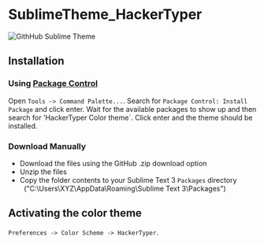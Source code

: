 SublimeTheme_HackerTyper
=========================

![GithHub Sublime Theme](https://raw.github.com/pakhandi/SublimeScheme_HackerTyper/master/screenshot.PNG)

## Installation

### Using [Package Control](https://sublime.wbond.net)

Open `Tools -> Command Palette...`. Search for `Package Control: Install Package` and click enter. Wait for
the available packages to show up and then search for 'HackerTyper Color theme`. Click enter and the theme should
be installed.

### Download Manually

* Download the files using the GitHub .zip download option
* Unzip the files
* Copy the folder contents to your Sublime Text 3 `Packages` directory<br>
&nbsp;&nbsp;("C:\Users\XYZ\AppData\Roaming\Sublime Text 3\Packages")

## Activating the color theme

`Preferences -> Color Scheme -> HackerTyper`.
